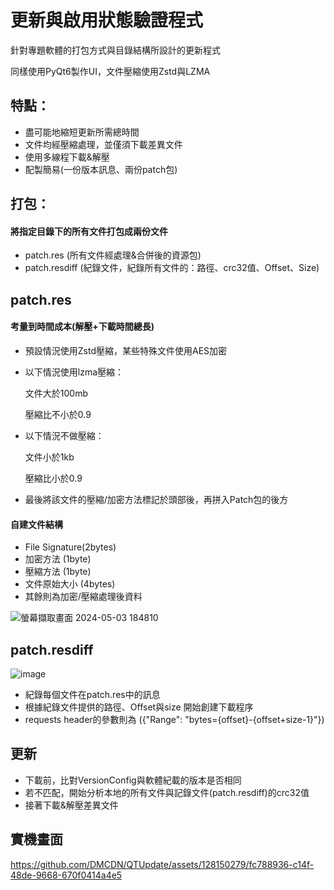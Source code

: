 # 更新與啟用狀態驗證程式

針對專題軟體的打包方式與目錄結構所設計的更新程式

同樣使用PyQt6製作UI，文件壓縮使用Zstd與LZMA

## 特點：
* 盡可能地縮短更新所需總時間
* 文件均經壓縮處理，並僅須下載差異文件
* 使用多線程下載&解壓
* 配製簡易(一份版本訊息、兩份patch包)
        
 ## 打包：
#### 將指定目錄下的所有文件打包成兩份文件
* patch.res (所有文件經處理&合併後的資源包)
* patch.resdiff  (紀錄文件，紀錄所有文件的：路徑、crc32值、Offset、Size)

## patch.res
#### 考量到時間成本(解壓+下載時間總長)
* 預設情況使用Zstd壓縮，某些特殊文件使用AES加密

* 以下情況使用lzma壓縮：
  
    文件大於100mb
    
    壓縮比不小於0.9
  
* 以下情況不做壓縮：
  
    文件小於1kb
    
    壓縮比小於0.9

* 最後將該文件的壓縮/加密方法標記於頭部後，再拼入Patch包的後方

#### 自建文件結構
* File Signature(2bytes)
* 加密方法 (1byte)
* 壓縮方法 (1byte)
* 文件原始大小 (4bytes)
* 其餘則為加密/壓縮處理後資料

 ![螢幕擷取畫面 2024-05-03 184810](https://github.com/DMCDN/QTUpdate/assets/128150279/6bb7267d-d009-4fec-a619-31fbcdb1c0a8)
 
## patch.resdiff
![image](https://github.com/DMCDN/QTUpdate/assets/128150279/6f70f552-7dab-4378-a40b-56b8f7c5a42e)
* 紀錄每個文件在patch.res中的訊息
* 根據紀錄文件提供的路徑、Offset與size 開始創建下載程序
* requests header的參數則為 ({"Range": "bytes={offset}-{offset+size-1}"})
  
## 更新
* 下載前，比對VersionConfig與軟體紀載的版本是否相同
* 若不匹配，開始分析本地的所有文件與記錄文件(patch.resdiff)的crc32值
* 接著下載&解壓差異文件

## 實機畫面
https://github.com/DMCDN/QTUpdate/assets/128150279/fc788936-c14f-48de-9668-670f0414a4e5
